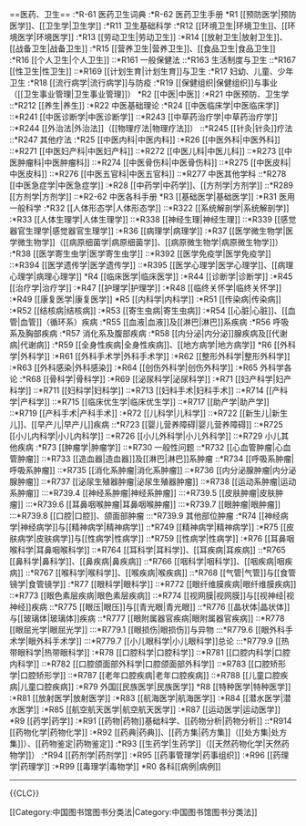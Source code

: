 ==医药、卫生==
:*R-61 医药卫生词典
:*R-62 医药卫生手册
*R1 [[预防医学|预防医学]]、[[卫生学|卫生学]]
:*R11 卫生基础科学
:*R12 [[环境卫生|环境卫生]]、[[环境医学|环境医学]]
:*R13 [[劳动卫生|劳动卫生]]
:*R14 [[放射卫生|放射卫生]]、[[战备卫生|战备卫生]]
:*R15 [[营养卫生|营养卫生]]、[[食品卫生|食品卫生]]
:*R16 [[个人卫生|个人卫生]]
::*R161 一般保健法
::*R163 生活制度与卫生
::*R167 [[性卫生|性卫生]]
::*R169 [[计划生育|计划生育]]与卫生
:*R17 妇幼、儿童、少年卫生
:*R18 [[流行病学|流行病学]]与防疫
:*R19 [[保健组织|保健组织]]与事业（[[卫生事业管理|卫生事业管理]]）
*R2 [[中医|中医]]
:*R21 中医预防、卫生学
::*R212 [[养生|养生]]
:*R22 中医基础理论
:*R24 [[中医临床学|中医临床学]]
::*R241 [[中医诊断学|中医诊断学]]
::*R243 [[中草药治疗学|中草药治疗学]]
::*R244 [[外治法|外治法]]（[[物理疗法|物理疗法]]）
::*R245 [[针灸|针灸]]疗法
::*R247 其他疗法
:*R25 [[中医内科|中医内科]]
:*R26 [[中医外科|中医外科]]
::*R271 [[中医妇产科|中医妇产科]]
::*R272 [[中医儿科|中医儿科]]
::*R273 [[中医肿瘤科|中医肿瘤科]]
::*R274 [[中医骨伤科|中医骨伤科]]
::*R275 [[中医皮科|中医皮科]]
::*R276 [[中医五官科|中医五官科]]
::*R277 中医其他学科
::*R278 [[中医急症学|中医急症学]]
:*R28 [[中药学|中药学]]、[[方剂学|方剂学]]
::*R289 [[方剂学|方剂学]]
::*R2-62 中医各科手册
*R3 [[基础医学|基础医学]]
:*R31 医用一般科学
:*R32 [[人体形态学|人体形态学]]
::*R322 [[系统解剖学|系统解剖学]]
:*R33 [[人体生理学|人体生理学]]
::*R338 [[神经生理|神经生理]]
::*R339 [[感觉器官生理学|感觉器官生理学]]
:*R36 [[病理学|病理学]]
:*R37 [[医学微生物学|医学微生物学]]（[[病原细菌学|病原细菌学]]、[[病原微生物学|病原微生物学]]）
:*R38 [[医学寄生虫学|医学寄生虫学]]
::*R392 [[医学免疫学|医学免疫学]]
::*R394 [[医学遗传学|医学遗传学]]
::*R395 [[医学心理学|医学心理学]]、[[病理心理学|病理心理学]]
*R4 [[临床医学|临床医学]]
:*R44 [[诊断学|诊断学]]
:*R45 [[治疗学|治疗学]]
:*R47 [[护理学|护理学]]
:*R48 [[临终关怀学|临终关怀学]]
:*R49 [[康复医学|康复医学]]
*R5 [[内科学|内科学]]
:*R51 [[传染病|传染病]]
:*R52 [[结核病|结核病]]
:*R53 [[寄生虫病|寄生虫病]]
:*R54 [[心脏|心脏]]、[[血管|血管]]（循环系）疾病
:*R55 [[血液|血液]]及[[淋巴|淋巴]]系疾病
:*R56 呼吸系及胸部疾病
:*R57 消化系及腹部疾病
:*R58 [[内分泌|内分泌]]腺疾病及[[代谢病|代谢病]]
:*R59 [[全身性疾病|全身性疾病]]、[[地方病学|地方病学]]
*R6 [[外科学|外科学]]
:*R61 [[外科手术学|外科手术学]]
:*R62 [[整形外科学|整形外科学]]
:*R63 [[外科感染|外科感染]]
:*R64 [[创伤外科学|创伤外科学]]
:*R65 外科学各论
:*R68 [[骨科学|骨科学]]
:*R69 [[泌尿科学|泌尿科学]]
:*R71 [[妇产科学|妇产科学]]
::*R711 [[妇科学|妇科学]]
::*R713 [[妇科手术|妇科手术]]
::*R714 [[产科学|产科学]]
::*R715 [[临床优生学|临床优生学]]
::*R717 [[助产学|助产学]]
::*R719 [[产科手术|产科手术]]
:*R72 [[儿科学|儿科学]]
::*R722 [[新生儿|新生儿]]、[[早产儿|早产儿]]疾病
::*R723 [[婴儿营养障碍|婴儿营养障碍]]
::*R725 [[小儿内科学|小儿内科学]]
::*R726 [[小儿外科学|小儿外科学]]
::*R729 小儿其他疾病
:*R73 [[肿瘤学|肿瘤学]]
::*R730 一般性问题
::*R732 [[心血管肿瘤|心血管肿瘤]]
::*R733 [[造血器|造血器]]及[[淋巴|淋巴]]系肿瘤
::*R734 [[呼吸系肿瘤|呼吸系肿瘤]]
::*R735 [[消化系肿瘤|消化系肿瘤]]
::*R736 [[内分泌腺肿瘤|内分泌腺肿瘤]]
::*R737 [[泌尿生殖器肿瘤|泌尿生殖器肿瘤]]
::*R738 [[运动系肿瘤|运动系肿瘤]]
:::*R739.4 [[神经系肿瘤|神经系肿瘤]]
:::*R739.5 [[皮肤肿瘤|皮肤肿瘤]]
:::*R739.6 [[耳鼻咽喉肿瘤|耳鼻咽喉肿瘤]]
:::*R739.7 [[眼肿瘤|眼肿瘤]]
:::*R739.8 [[口腔|口腔]]、颌面部肿瘤
:::*R739.9 其他部位肿瘤
:*R74 [[神经病学|神经病学]]与[[精神病学|精神病学]]
::*R749 [[精神病学|精神病学]]
:*R75 [[皮肤病学|皮肤病学]]与[[性病学|性病学]]
::*R759 [[性病学|性病学]]
:*R76 [[耳鼻咽喉科学|耳鼻咽喉科学]]
::*R764 [[耳科学|耳科学]]、[[耳疾病|耳疾病]]
::*R765 [[鼻科学|鼻科学]]、[[鼻疾病|鼻疾病]]
::*R766 [[咽科学|咽科学]]、[[咽疾病|咽疾病]]
::*R767 [[喉科学|喉科学]]、[[喉疾病|喉疾病]]
::*R768 [[气管|气管]]与[[食管镜学|食管镜学]]
:*R77 [[眼科学|眼科学]]
::*R772 [[眼纤维膜疾病|眼纤维膜疾病]]
::*R773 [[眼色素层疾病|眼色素层疾病]]
::*R774 [[视网膜|视网膜]]与[[视神经|视神经]]疾病
::*R775 [[眼压|眼压]]与[[青光眼|青光眼]]
::*R776 [[晶状体|晶状体]]与[[玻璃体|玻璃体]]疾病
::*R777 [[眼附属器官疾病|眼附属器官疾病]]
::*R778 [[眼屈光学|眼屈光学]]
:::*R779.1 [[眼损伤|眼损伤]]与异物
:::*R779.6 [[眼外科手术学|眼外科手术学]]
:::*R779.7 [[小儿眼科学|小儿眼科学]]总论
:::*R779.9 [[热带眼科学|热带眼科学]]
:*R78 [[口腔科学|口腔科学]]
::*R781 [[口腔内科学|口腔内科学]]
::*R782 [[口腔颌面部外科学|口腔颌面部外科学]]
::*R783 [[口腔矫形学|口腔矫形学]]
::*R787 [[老年口腔疾病|老年口腔疾病]]
::*R788 [[儿童口腔疾病|儿童口腔疾病]]
:*R79 外国[[民族医学|民族医学]]
*R8 [[特种医学|特种医学]]
:*R81 [[放射医学|放射医学]]
:*R83 [[航海医学|航海医学]]
:*R84 [[潜水医学|潜水医学]]
:*R85 [[航空航天医学|航空航天医学]]
:*R87 [[运动医学|运动医学]]
*R9 [[药学|药学]]
:*R91 [[药物|药物]]基础科学、[[药物分析|药物分析]]
::*R914 [[药物化学|药物化学]]
:*R92 [[药典|药典]]、[[药方集|药方集]]（[[处方集|处方集]]）、[[药物鉴定|药物鉴定]]
:*R93 [[生药学|生药学]]（[[天然药物化学|天然药物学]]）
:*R94 [[药剂学|药剂学]]
:*R95 [[药事管理学|药事组织]]
:*R96 [[药理学|药理学]]
:*R99 [[毒理学|毒物学]]
*R0 各科[[病例|病例]]

----

{{CLC}}

[[Category:中国图书馆图书分类法|Category:中国图书馆图书分类法]]